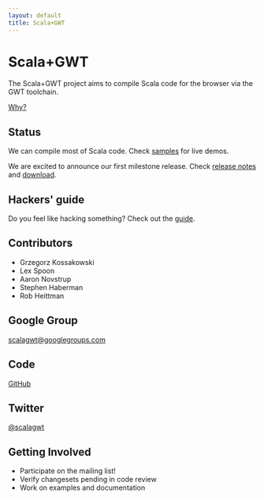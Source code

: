 ```yaml
---
layout: default
title: Scala+GWT
---
```


Scala+GWT
=========

The Scala+GWT project aims to compile Scala code for the browser
via the GWT toolchain.

[Why?](why)

Status
------

We can compile most of Scala code. Check [samples](samples) for
live demos.

We are excited to announce our first milestone release. Check
[release notes](releasenotes) and
[download](https://github.com/downloads/scalagwt/scalagwt-sample/scalagwt-sample-0.1-M1.zip).

Hackers' guide
--------------

Do you feel like hacking something? Check out the [guide](hackersguide).

Contributors
------------

* Grzegorz Kossakowski
* Lex Spoon
* Aaron Novstrup
* Stephen Haberman
* Rob Heittman

Google Group
------------
[scalagwt@googlegroups.com](http://groups.google.com/group/scalagwt)

Code
-----------
[GitHub](http://github.com/scalagwt)

Twitter
-------

[@scalagwt](http://twitter.com/scalagwt)

Getting Involved
----------------

* Participate on the mailing list!
* Verify changesets pending in code review
* Work on examples and documentation
